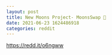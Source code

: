 ```yaml
--- 
layout: post 
title: New Moons Project- MoonsSwap 🌙 
date: 2021-06-23 1624486918 
categories: reddit 
--- 
```

https://redd.it/o6ngww